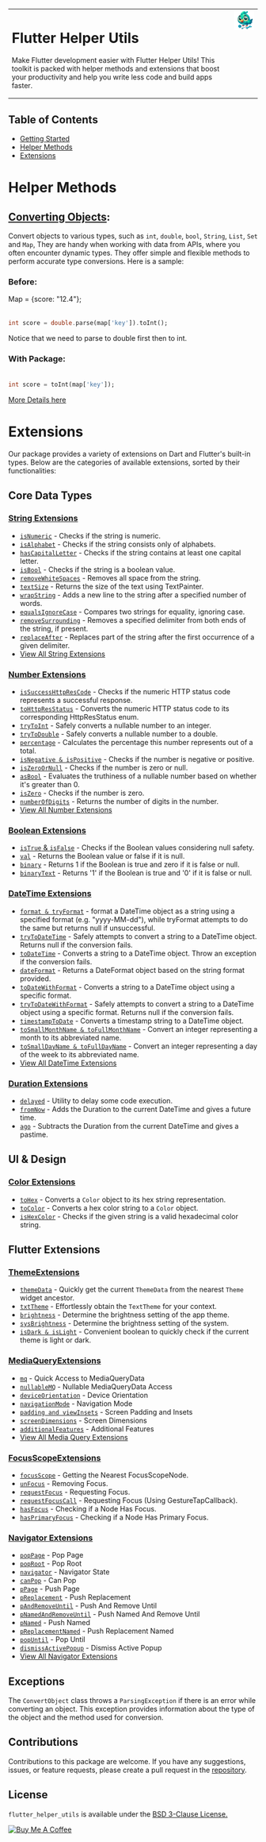 <table style="border:none;">
  <tr style="border:none;">
    <td style="vertical-align:top; border:none;">
      <h1 style="border:none;" "min-width:400px;">Flutter Helper Utils</h1>
      <p style="min-width:400px;">Make Flutter development easier with Flutter Helper Utils! This toolkit is packed with helper methods and extensions that boost your productivity and help you write less code and build apps faster.</p>
    </td>
    <td style="vertical-align:top; border:none;">
      <a href="https://flutter-helper-utils.web.app/" target="blank">
        <img src="https://raw.githubusercontent.com/omar-hanafy/flutter_helper_utils/main/dash-tools.png" alt="Flutter Helper Utils Logo" style="max-width:400;"/>
      </a>
    </td>
  </tr>
</table>

## Table of Contents

- [Getting Started](https://flutter-helper-utils.web.app/documentation/getting-started.html)
- [Helper Methods](#helper-methods)
- [Extensions](#extensions)

# Helper Methods

## [Converting Objects](https://flutter-helper-utils.web.app/documentation/convert-object.html):

Convert objects to various types, such as `int`, `double`, `bool`, `String`, `List`, `Set` and `Map`, They are handy
when working with data from APIs, where you often encounter dynamic types. They offer simple and flexible methods to
perform accurate type conversions. Here is a sample:

### **Before**:

Map = {score: "12.4"};

```dart

int score = double.parse(map['key']).toInt();
```

Notice that we need to parse to double first then to int.

### **With Package**:

```dart

int score = toInt(map['key']);
```

[More Details here](https://flutter-helper-utils.web.app/documentation/convert-object.html)

# Extensions

Our package provides a variety of extensions on Dart and Flutter's built-in types. Below are the categories of available
extensions, sorted by their functionalities:

## Core Data Types

### [String Extensions](https://flutter-helper-utils.web.app/documentation/string-extension.html)

* [`isNumeric`](https://flutter-helper-utils.web.app/documentation/string-extension.html#isnumeric) - Checks if the
  string is numeric.
* [`isAlphabet`](https://flutter-helper-utils.web.app/documentation/string-extension.html#isalphabet) - Checks if the
  string consists only of alphabets.
* [`hasCapitalLetter`](https://flutter-helper-utils.web.app/documentation/string-extension.html#hascapitalletter) -
  Checks if the string contains at least one capital letter.
* [`isBool`](https://flutter-helper-utils.web.app/documentation/string-extension.html#isbool) - Checks if the string is
  a boolean value.
* [`removeWhiteSpaces`](https://flutter-helper-utils.web.app/documentation/string-extension.html#removewhitespaces) -
  Removes all space from the string.
* [`textSize`](https://flutter-helper-utils.web.app/documentation/string-extension.html#textsize) - Returns the size of
  the text using TextPainter.
* [`wrapString`](https://flutter-helper-utils.web.app/documentation/string-extension.html#wrapstring) - Adds a new line
  to the string after a specified number of words.
* [`equalsIgnoreCase`](https://flutter-helper-utils.web.app/documentation/string-extension.html#equalsignorecase) -
  Compares two strings for equality, ignoring case.
* [`removeSurrounding`](https://flutter-helper-utils.web.app/documentation/string-extension.html#removesurrounding) -
  Removes a specified delimiter from both ends of the string, if present.
* [`replaceAfter`](https://flutter-helper-utils.web.app/documentation/string-extension.html#replaceafter) - Replaces
  part of the string after the first occurrence of a given delimiter.
* [View All String Extensions](https://flutter-helper-utils.web.app/documentation/string-extension.html)

### [Number Extensions](https://flutter-helper-utils.web.app/documentation/number-extension.html)

* [`isSuccessHttpResCode`](https://flutter-helper-utils.web.app/documentation/number-extension.html#issuccesshttprescode) -
  Checks if the numeric HTTP status code represents a successful response.
* [`toHttpResStatus`](https://flutter-helper-utils.web.app/documentation/number-extension.html#tohttpresstatus) -
  Converts the numeric HTTP status code to its corresponding HttpResStatus enum.
* [`tryToInt`](https://flutter-helper-utils.web.app/documentation/number-extension.html#trytoint) - Safely converts a
  nullable number to an integer.
* [`tryToDouble`](https://flutter-helper-utils.web.app/documentation/number-extension.html#trytodouble) - Safely
  converts a nullable number to a double.
* [`percentage`](https://flutter-helper-utils.web.app/documentation/number-extension.html#percentage) - Calculates the
  percentage this number represents out of a total.
* [`isNegative & isPositive`](https://flutter-helper-utils.web.app/documentation/number-extension.html#isnegative--ispositive) -
  Checks if the number is negative or positive.
* [`isZeroOrNull`](https://flutter-helper-utils.web.app/documentation/number-extension.html#iszeroornull) - Checks if
  the number is zero or null.
* [`asBool`](https://flutter-helper-utils.web.app/documentation/number-extension.html#asbool) - Evaluates the truthiness
  of a nullable number based on whether it's greater than 0.
* [`isZero`](https://flutter-helper-utils.web.app/documentation/number-extension.html#iszero) - Checks if the number is
  zero.
* [`numberOfDigits`](https://flutter-helper-utils.web.app/documentation/number-extension.html#numberofdigits) - Returns
  the number of digits in the number.
* [View All Number Extensions](https://flutter-helper-utils.web.app/documentation/number-extension.html)

### [Boolean Extensions](https://flutter-helper-utils.web.app/documentation/bool-extension.html)

* [`isTrue` & `isFalse`](https://flutter-helper-utils.web.app/documentation/bool-extension.html#istrue-isfalse-null-safety) -
  Checks if the Boolean values considering null safety.
* [`val`](https://flutter-helper-utils.web.app/documentation/bool-extension.html#val) - Returns the Boolean value or
  false if it is null.
* [`binary`](https://flutter-helper-utils.web.app/documentation/bool-extension.html#binary) - Returns 1 if the Boolean
  is true and zero if it is false or null.
* [`binaryText`](https://flutter-helper-utils.web.app/documentation/bool-extension.html#binarytext) - Returns '1' if the
  Boolean is true and '0' if it is false or null.

### [DateTime Extensions](https://flutter-helper-utils.web.app/documentation/date-time-extension.html)

* [`format & tryFormat`](https://flutter-helper-utils.web.app/documentation/date-time-extension.html#format-and-tryformat) -
  format a DateTime object as a string using a specified format (e.g. "yyyy-MM-dd"), while tryFormat attempts to do the
  same but returns null if unsuccessful.
* [`tryToDateTime`](https://flutter-helper-utils.web.app/documentation/date-time-extension.html#format) - Safely
  attempts to convert a string to a DateTime object. Returns null if the conversion fails.
* [`toDateTime`](https://flutter-helper-utils.web.app/documentation/date-time-extension.html#todatetime) - Converts a
  string to a DateTime object. Throw an exception if the conversion fails.
* [`dateFormat`](https://flutter-helper-utils.web.app/documentation/date-time-extension.html#dateformat) - Returns a
  DateFormat object based on the string format provided.
* [`toDateWithFormat`](https://flutter-helper-utils.web.app/documentation/date-time-extension.html#todatewithformat) -
  Converts a string to a DateTime object using a specific format.
* [`tryToDateWithFormat`](https://flutter-helper-utils.web.app/documentation/date-time-extension.html#trytodatewithformat) -
  Safely attempts to convert a string to a DateTime object using a specific format. Returns null if the conversion
  fails.
* [`timestampToDate`](https://flutter-helper-utils.web.app/documentation/date-time-extension.html#timestamptodate) -
  Converts a timestamp string to a DateTime object.
* [`toSmallMonthName & toFullMonthName`](https://flutter-helper-utils.web.app/documentation/date-time-extension.html#tosmallmonthname-and-tofullmonthname) -
  Convert an integer representing a month to its abbreviated name.
* [`toSmallDayName & toFullDayName`](https://flutter-helper-utils.web.app/documentation/date-time-extension.html#tosmalldayname-and-tofulldayname) -
  Convert an integer representing a day of the week to its abbreviated name.
* [View All DateTime Extensions](https://flutter-helper-utils.web.app/documentation/date-time-extension.html)

### [Duration Extensions](https://flutter-helper-utils.web.app/documentation/duration-extension.html)

* [`delayed`](https://flutter-helper-utils.web.app/documentation/duration-extension.html#delayed) - Utility to delay
  some code execution.
* [`fromNow`](https://flutter-helper-utils.web.app/documentation/duration-extension.html#fromnow) - Adds the Duration to
  the current DateTime and gives a future time.
* [`ago`](https://flutter-helper-utils.web.app/documentation/duration-extension.html#ago) - Subtracts the Duration from
  the current DateTime and gives a pastime.

## UI & Design

### [Color Extensions](https://flutter-helper-utils.web.app/documentation/color-extension.html)

* [`toHex`](https://flutter-helper-utils.web.app/documentation/color-extension.html#tohex) - Converts a `Color` object
  to its hex string representation.
* [`toColor`](https://flutter-helper-utils.web.app/documentation/color-extension.html#tocolor) - Converts a hex color
  string to a `Color` object.
* [`isHexColor`](https://flutter-helper-utils.web.app/documentation/color-extension.html#ishexcolor) - Checks if the
  given string is a valid hexadecimal color string.

## Flutter Extensions

### [ThemeExtensions](https://flutter-helper-utils.web.app/documentation/theme-extension.html)

* [`themeData`](https://flutter-helper-utils.web.app/documentation/theme-extension.html#themedata) - Quickly get the
  current `ThemeData` from the nearest `Theme` widget ancestor.
* [`txtTheme`](https://flutter-helper-utils.web.app/documentation/theme-extension.html#txttheme) - Effortlessly obtain
  the `TextTheme` for your context.
* [`brightness`](https://flutter-helper-utils.web.app/documentation/theme-extension.html#brightness) - Determine the
  brightness setting of the app theme.
* [`sysBrightness`](https://flutter-helper-utils.web.app/documentation/theme-extension.html#sysbrightness) - Determine
  the brightness setting of the system.
* [`isDark & isLight`](https://flutter-helper-utils.web.app/documentation/theme-extension.html#isdark-and-islight) -
  Convenient boolean to quickly check if the current theme is light or dark.

### [MediaQueryExtensions](https://flutter-helper-utils.web.app/documentation/media-query-extension.html)

* [`mq`](https://flutter-helper-utils.web.app/documentation/media-query-extension.html#mq) - Quick Access to
  MediaQueryData
* [`nullableMQ`](https://flutter-helper-utils.web.app/documentation/media-query-extension.html#nullablemq) - Nullable
  MediaQueryData Access
* [`deviceOrientation`](https://flutter-helper-utils.web.app/documentation/media-query-extension.html#deviceorientation) -
  Device Orientation
* [`navigationMode`](https://flutter-helper-utils.web.app/documentation/media-query-extension.html#navigationmode) -
  Navigation Mode
* [`padding and viewInsets`](https://flutter-helper-utils.web.app/documentation/media-query-extension.html#padding-and-viewinsets) -
  Screen Padding and Insets
* [`screenDimensions`](https://flutter-helper-utils.web.app/documentation/media-query-extension.html#screendimensions) -
  Screen Dimensions
* [`additionalFeatures`](https://flutter-helper-utils.web.app/documentation/media-query-extension.html#additionalfeatures) -
  Additional Features
* [View All Media Query Extensions](https://flutter-helper-utils.web.app/documentation/media-query-extension.html)

### [FocusScopeExtensions](https://flutter-helper-utils.web.app/documentation/flutter-ui-extension.html)

* [`focusScope`](https://flutter-helper-utils.web.app/documentation/focus-scope-extension.html#getting-the-nearest-focusscopenode) -
  Getting the Nearest FocusScopeNode.
* [`unFocus`](https://flutter-helper-utils.web.app/documentation/focus-scope-extension.html#removing-focus) - Removing
  Focus.
* [`requestFocus`](https://flutter-helper-utils.web.app/documentation/focus-scope-extension.html#requesting-focus) -
  Requesting Focus.
* [`requestFocusCall`](https://flutter-helper-utils.web.app/documentation/focus-scope-extension.html#requesting-focus) -
  Requesting Focus (Using GestureTapCallback).
* [`hasFocus`](https://flutter-helper-utils.web.app/documentation/focus-scope-extension.html#checking-if-a-node-has-focus) -
  Checking if a Node Has Focus.
* [`hasPrimaryFocus`](https://flutter-helper-utils.web.app/documentation/focus-scope-extension.html#checking-if-a-node-has-primary-focus) -
  Checking if a Node Has Primary Focus.

### [Navigator Extensions](https://flutter-helper-utils.web.app/documentation/navigator-extension.html)

* [`popPage`](https://flutter-helper-utils.web.app/documentation/navigator-extension.html#poppage) - Pop Page
* [`popRoot`](https://flutter-helper-utils.web.app/documentation/navigator-extension.html#poproot) - Pop Root
* [`navigator`](https://flutter-helper-utils.web.app/documentation/navigator-extension.html#navigator) - Navigator State
* [`canPop`](https://flutter-helper-utils.web.app/documentation/navigator-extension.html#canpop) - Can Pop
* [`pPage`](https://flutter-helper-utils.web.app/documentation/navigator-extension.html#pushpage) - Push Page
* [`pReplacement`](https://flutter-helper-utils.web.app/documentation/navigator-extension.html#pushreplacement) - Push
  Replacement
* [`pAndRemoveUntil`](https://flutter-helper-utils.web.app/documentation/navigator-extension.html#pushandremoveuntil) -
  Push And Remove Until
* [`pNamedAndRemoveUntil`](https://flutter-helper-utils.web.app/documentation/navigator-extension.html#pushnamedandremoveuntil) -
  Push Named And Remove Until
* [`pNamed`](https://flutter-helper-utils.web.app/documentation/navigator-extension.html#pushnamed) - Push Named
* [`pReplacementNamed`](https://flutter-helper-utils.web.app/documentation/navigator-extension.html#pushreplacementnamed) -
  Push Replacement Named
* [`popUntil`](https://flutter-helper-utils.web.app/documentation/navigator-extension.html#popuntil) - Pop Until
* [`dismissActivePopup`](https://flutter-helper-utils.web.app/documentation/navigator-extension.html#dismissactivepopup) -
  Dismiss Active Popup
* [View All Navigator Extensions](https://flutter-helper-utils.web.app/documentation/navigator-extension.html)

## Exceptions

The `ConvertObject` class throws a `ParsingException` if there is an error while converting an object. This exception
provides information about the type of the object and the method used for conversion.

## Contributions

Contributions to this package are welcome. If you have any suggestions, issues, or feature requests, please create a
pull request in the [repository](https://github.com/omar-hanafy/flutter_helper_utils).

## License

`flutter_helper_utils` is available under the [BSD 3-Clause License.](https://opensource.org/license/bsd-3-clause/)

<a href="https://www.buymeacoffee.com/omar.hanafy" target="_blank"><img src="https://cdn.buymeacoffee.com/buttons/default-orange.png" alt="Buy Me A Coffee" height="41" width="174"></a>


